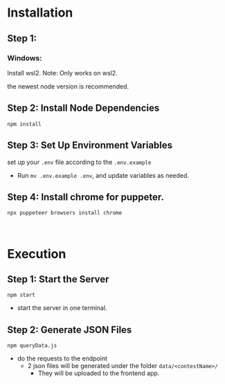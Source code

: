 # Installation
## Step 1: 
### Windows:
Install wsl2. Note: Only works on wsl2.

the newest node version is recommended.

## Step 2: Install Node Dependencies
`npm install`

## Step 3: Set Up Environment Variables
set up your `.env` file according to the `.env.example`
- Run `mv .env.example .env`, and update variables as needed.

## Step 4: Install chrome for puppeter.
`npx puppeteer browsers install chrome`

<br>

# Execution
## Step 1: Start the Server
`npm start`
- start the server in one terminal.

## Step 2: Generate JSON Files
`npm queryData.js`
- do the requests to the endpoint
    - 2 json files will be generated under the folder `data/<contestName>/`
        - They will be uploaded to the frontend app.
